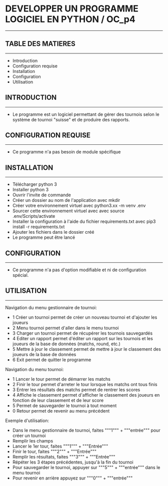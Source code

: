# DEVELOPPER UN PROGRAMME LOGICIEL EN PYTHON / OC_p4
---------------------------------------------------------------


## TABLE DES MATIERES
---------------------

* Introduction
* Configuration requise
* Installation
* Configuration
* Utilisation


## INTRODUCTION
----------------

* Le programme est un logiciel permettant de gérer des tournois selon le système de tournoi "suisse" et de produire des rapports.


## CONFIGURATION REQUISE
--------------------------

* Ce programme n'a pas besoin de module spécifique


## INSTALLATION
------------------

* Télécharger python 3
* Installer python 3 
* Ouvrir l'invite de commande
* Créer un dossier au nom de l'application avec mkdir
* Créer votre environnement virtuel avec python3.xx -m venv .env
* Sourcer cette environnement virtuel avec avec source .env/Scripts/activate
* Installer la configuration à l'aide du fichier requirements.txt avec pip3 install -r requirements.txt
* Ajouter les fichiers dans le dossier créé
* Le programme peut être lancé


## CONFIGURATION
--------------------

* Ce programme n'a pas d'option modifiable et ni de configuration spécial.


## UTILISATION
-------------------

Navigation du menu gestionnaire de tournoi:
* 1 Créer un tournoi permet de créer un nouveau tournoi et d'ajouter les joueurs
* 2 Menu tournoi permet d'aller dans le menu tournoi
* 3 Charger un tournoi permet de récupérer les tournois sauvegardés
* 4 Editer un rapport permet d'éditer un rapport sur les tournois et les joueurs de la base de données (matchs, round, etc.)
* 5 Mettre à jour le classement permet de mettre à jour le classement des joueurs de la base de données
* 6 Exit permet de quitter le programme

Navigation du menu tournoi:
* 1 Lancer le tour permet de démarrer les matchs
* 2 Finir le tour permet d'arreter le tour lorsque les matchs ont tous finis
* 3 Entrer les résultats des matchs permet de rentrer les scores
* 4 Affiche le classement permet d'afficher le classement des joueurs en fonction de leur classement et de leur score
* 5 Permet de sauvegarder le tournoi à tout moment
* 0 Retour permet de revenir au menu précédent

Exemple d'utilisation:
* Dans le menu gestionnaire de tournoi, faites """1""" + """entrée""" pour créer un tournoi
* Remplir les champs
* Lancer le 1er tour, faites """1""" + """Entrée"""
* Finir le tour, faites """2""" + """Entrée"""
* Remplir les résultats, faites """3""" + """Entrée"""
* Répéter les 3 étapes précédentes, jusqu'à la fin du tournoi
* Pour sauvegarder le tournoi, appuyer sur """5""" + """entrée""" dans le menu tournoi
* Pour revenir en arrière appuyez sur """0""" + """entrée"""

